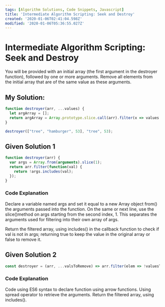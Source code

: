 ```yaml
---
tags: [Algorithm Solutions, Code Snippets, Javascript]
title: 'Intermediate Algorithm Scripting: Seek and Destroy'
created: '2020-01-06T02:41:04.598Z'
modified: '2020-01-06T05:36:55.027Z'
---
```


Intermediate Algorithm Scripting: Seek and Destroy
==================================================
You will be provided with an initial array (the first argument in the destroyer function), followed by one or more arguments. Remove all elements from the initial array that are of the same value as these arguments.

My Solution:
------------
``` javascript
function destroyer(arr, ...values) {
  let argArray = [];
  return argArray = Array.prototype.slice.call(arr).filter(x => values.includes(x) == false)
}

destroyer(["tree", "hamburger", 53], "tree", 53);
```

Given Solution 1
----------------
``` javascript
function destroyer(arr) {
  var args = Array.from(arguments).slice(1);
  return arr.filter(function(val) {
    return !args.includes(val);
  });
}

```
### Code Explanation

Declare a variable named args and set it equal to a new Array object from() the arguments passed into the function. On the same or next line, use the slice()method on args starting from the second index, 1. This separates the arguments used for filtering into their own array of args.

Return the filtered array, using includes() in the callback function to check if val is not in args; returning true to keep the value in the original array or false to remove it.

Given Solution 2
----------------
``` javascript
const destroyer = (arr, ...valsToRemove) => arr.filter(elem => !valuesToRemove.includes(elem));
```
### Code Explanation

Code using ES6 syntax to declare function using arrow functions.
Using spread operator to retrieve the arguments.
Return the filtered array, using includes().
